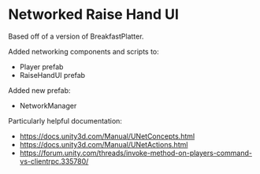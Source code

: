 # Networked Raise Hand UI
Based off of a version of BreakfastPlatter.

Added networking components and scripts to:
- Player prefab
- RaiseHandUI prefab

Added new prefab:
- NetworkManager

Particularly helpful documentation:
- https://docs.unity3d.com/Manual/UNetConcepts.html
- https://docs.unity3d.com/Manual/UNetActions.html
- https://forum.unity.com/threads/invoke-method-on-players-command-vs-clientrpc.335780/